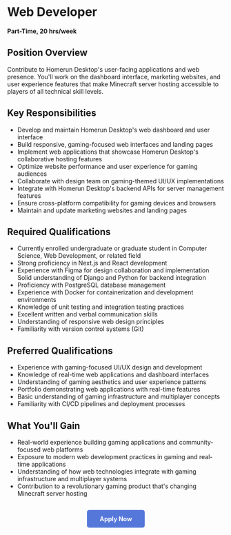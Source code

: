 # Web Developer 

**Part-Time, 20 hrs/week**


## Position Overview

Contribute to Homerun Desktop's user-facing applications and web presence. You'll work on the dashboard interface, marketing websites, and user experience features that make Minecraft server hosting accessible to players of all technical skill levels.

## Key Responsibilities

* Develop and maintain Homerun Desktop's web dashboard and user interface
* Build responsive, gaming-focused web interfaces and landing pages
* Implement web applications that showcase Homerun Desktop's collaborative hosting features
* Optimize website performance and user experience for gaming audiences
* Collaborate with design team on gaming-themed UI/UX implementations
* Integrate with Homerun Desktop's backend APIs for server management features
* Ensure cross-platform compatibility for gaming devices and browsers
* Maintain and update marketing websites and landing pages

## Required Qualifications

* Currently enrolled undergraduate or graduate student in Computer Science, Web Development, or related field
* Strong proficiency in Next.js and React development
* Experience with Figma for design collaboration and implementation
Solid understanding of Django and Python for backend integration
* Proficiency with PostgreSQL database management
* Experience with Docker for containerization and development environments
* Knowledge of unit testing and integration testing practices
* Excellent written and verbal communication skills
* Understanding of responsive web design principles
* Familiarity with version control systems (Git)

## Preferred Qualifications

* Experience with gaming-focused UI/UX design and development
* Knowledge of real-time web applications and dashboard interfaces
* Understanding of gaming aesthetics and user experience patterns
* Portfolio demonstrating web applications with real-time features
* Basic understanding of gaming infrastructure and multiplayer concepts
* Familiarity with CI/CD pipelines and deployment processes

## What You'll Gain

* Real-world experience building gaming applications and community-focused web platforms
* Exposure to modern web development practices in gaming and real-time applications
* Understanding of how web technologies integrate with gaming infrastructure and multiplayer systems
* Contribution to a revolutionary gaming product that's changing Minecraft server hosting

<div style="text-align: center; margin: 30px 0;">
  <a href="https://forms.gle/TfszF8oWVGrR6bN4A" target="_blank" style="background-color: #5677da; color: white; padding: 12px 30px; border-radius: 5px; text-decoration: none; font-weight: bold; display: inline-block;">
    Apply Now
  </a>
</div>